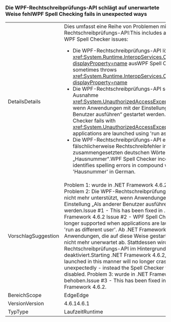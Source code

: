 ### <a name="wpf-spell-checking-fails-in-unexpected-ways"></a><span data-ttu-id="d7d40-101">Die WPF-Rechtschreibprüfungs-API schlägt auf unerwartete Weise fehl</span><span class="sxs-lookup"><span data-stu-id="d7d40-101">WPF Spell Checking fails in unexpected ways</span></span>

|   |   |
|---|---|
|<span data-ttu-id="d7d40-102">Details</span><span class="sxs-lookup"><span data-stu-id="d7d40-102">Details</span></span>|<span data-ttu-id="d7d40-103">Dies umfasst eine Reihe von Problemen mit der WPF-Rechtschreibprüfungs-API:</span><span class="sxs-lookup"><span data-stu-id="d7d40-103">This includes a number of WPF Spell Checker issues:</span></span><ul><li><span data-ttu-id="d7d40-104">Die WPF-Rechtschreibprüfungs-API löst manchmal <xref:System.Runtime.InteropServices.COMException?displayProperty=name> aus</span><span class="sxs-lookup"><span data-stu-id="d7d40-104">WPF Spell Checker sometimes throws <xref:System.Runtime.InteropServices.COMException?displayProperty=name></span></span></li><li><span data-ttu-id="d7d40-105">Die WPF-Rechtschreibprüfungs-API schlägt mit der Ausnahme <xref:System.UnauthorizedAccessException> fehl, wenn Anwendungen mit der Einstellung „Als anderer Benutzer ausführen“ gestartet werden.</span><span class="sxs-lookup"><span data-stu-id="d7d40-105">WPF Spell Checker fails with <xref:System.UnauthorizedAccessException> when applications are launched using 'run as different user'</span></span></li><li><span data-ttu-id="d7d40-106">Die WPF-Rechtschreibprüfungs-API erkennt fälschlicherweise Rechtschreibfehler in zusammengesetzten deutschen Wörtern wie „Hausnummer“.</span><span class="sxs-lookup"><span data-stu-id="d7d40-106">WPF Spell Checker incorrectly identifies spelling errors in compound words like 'Hausnummer' in German.</span></span></li></ul>|
|<span data-ttu-id="d7d40-107">Vorschlag</span><span class="sxs-lookup"><span data-stu-id="d7d40-107">Suggestion</span></span>|<span data-ttu-id="d7d40-108">Problem 1: wurde in .NET Framework 4.6.2 behoben. Problem 2: Die WPF-Rechtschreibprüfungs-API wird nicht mehr unterstützt, wenn Anwendungen mit der Einstellung „Als anderer Benutzer ausführen“ gestartet werden.</span><span class="sxs-lookup"><span data-stu-id="d7d40-108">Issue #1 - This has been fixed in .NET Framework 4.6.2 Issue #2 - WPF Spell Checker is no longer supported when applications are launched using 'run as different user'.</span></span> <span data-ttu-id="d7d40-109">Ab .NET Framework 4.6.2 stürzen Anwendungen, die auf diese Weise gestartet werden, nicht mehr unerwartet ab. Stattdessen wird nur die Rechtschreibprüfungs-API im Hintergrund deaktiviert.</span><span class="sxs-lookup"><span data-stu-id="d7d40-109">Starting .NET Framework 4.6.2, applications launched in this manner will no longer crash unexpectedly - instead the Spell Checker will be silently disabled.</span></span> <span data-ttu-id="d7d40-110">Problem 3: wurde in .NET Framework 4.6.2 behoben.</span><span class="sxs-lookup"><span data-stu-id="d7d40-110">Issue #3 - This has been fixed in .NET Framework 4.6.2.</span></span>|
|<span data-ttu-id="d7d40-111">Bereich</span><span class="sxs-lookup"><span data-stu-id="d7d40-111">Scope</span></span>|<span data-ttu-id="d7d40-112">Edge</span><span class="sxs-lookup"><span data-stu-id="d7d40-112">Edge</span></span>|
|<span data-ttu-id="d7d40-113">Version</span><span class="sxs-lookup"><span data-stu-id="d7d40-113">Version</span></span>|<span data-ttu-id="d7d40-114">4.6.1</span><span class="sxs-lookup"><span data-stu-id="d7d40-114">4.6.1</span></span>|
|<span data-ttu-id="d7d40-115">Typ</span><span class="sxs-lookup"><span data-stu-id="d7d40-115">Type</span></span>|<span data-ttu-id="d7d40-116">Laufzeit</span><span class="sxs-lookup"><span data-stu-id="d7d40-116">Runtime</span></span>|

